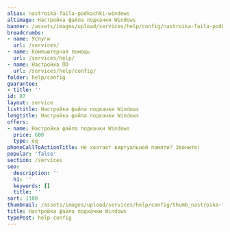```yaml
---
alias: nastroika-faila-podkachki-windows
altimage: Настройка файла подкачки Windows
banner: /assets/images/upload/services/help/config/nastroika-faila-podkachki-windows.jpg
breadcrumbs:
- name: Услуги
  url: /services/
- name: Компьютерная помощь
  url: /services/help/
- name: Настройка ПО
  url: /services/help/config/
folder: help/config
guarantee:
- title: ''
id: 87
layout: service
listtitle: Настройка файла подкачки Windows
longtitle: Настройка файла подкачки Windows
offers:
- name: Настройка файла подкачки Windows
  price: 600
  type: eq
phoneCallToActionTitle: Не хватает виртуальной памяти? Звоните!
popular: 'false'
section: /services
seo:
  description: ''
  h1: ''
  keywords: []
  title: ''
sort: 1100
thumbnail: /assets/images/upload/services/help/config/thumb_nastroika-faila-podkachki-windows.jpg
title: Настройка файла подкачки Windows
typePost: help-config
---
```

